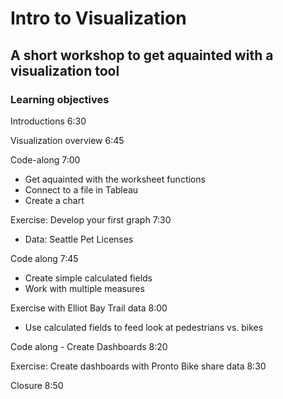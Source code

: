 # Intro to Visualization
## A short workshop to get aquainted with a visualization tool

### Learning objectives



Introductions   6:30

Visualization overview  6:45

Code-along   7:00
* Get aquainted with the worksheet functions
* Connect to a file in Tableau
* Create a chart

Exercise: Develop your first graph   7:30
* Data: Seattle Pet Licenses

Code along   7:45
* Create simple calculated fields
* Work with multiple measures

Exercise  with Elliot Bay Trail data   8:00 
* Use calculated fields to feed look at pedestrians vs. bikes

Code along - Create Dashboards   8:20

Exercise: Create dashboards with Pronto Bike share data   8:30

Closure   8:50
